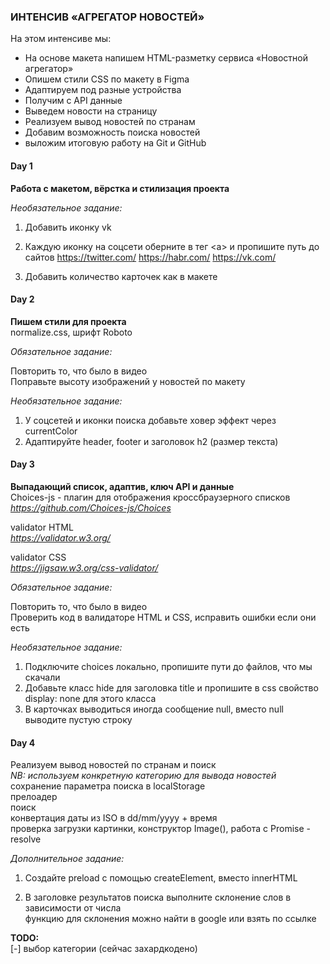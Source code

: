 ### ИНТЕНСИВ «АГРЕГАТОР НОВОСТЕЙ»

На этом интенсиве мы:

- На основе макета напишем HTML-разметку сервиса «Новостной агрегатор»
- Опишем стили CSS по макету в Figma
- Адаптируем под разные устройства
- Получим с API данные
- Выведем новости на страницу
- Реализуем вывод новостей по странам
- Добавим возможность поиска новостей
- выложим итоговую работу на Git и GitHub

#### Day 1 ####  

**Работа с макетом, вёрстка и стилизация проекта**

_Необязательное задание:_

1. Добавить иконку vk
2. Каждую иконку на соцсети оберните в тег \<a\> и пропишите путь до сайтов
   https://twitter.com/ https://habr.com/ https://vk.com/

3. Добавить количество карточек как в макете

#### Day 2 ####

**Пишем стили для проекта**  
normalize.css, шрифт Roboto

_Обязательное задание:_

Повторить то, что было в видео  
Поправьте высоту изображений у новостей по макету

_Необязательное задание:_

1. У соцсетей и иконки поиска добавьте ховер эффект через currentColor
2. Адаптируйте header, footer и заголовок h2 (размер текста)

#### Day 3 ####

**Выпадающий список, адаптив, ключ API и данные**  
Choices-js - плагин для отображения кроссбраузерного списков  
*https://github.com/Choices-js/Choices*

validator HTML  
*https://validator.w3.org/*

validator CSS  
*https://jigsaw.w3.org/css-validator/*

_Обязательное задание:_

Повторить то, что было в видео  
Проверить код в валидаторе HTML и CSS, исправить ошибки если они есть

_Необязательное задание:_

1. Подключите choices локально, пропишите пути до файлов, что мы скачали
2. Добавьте класс hide для заголовка title и пропишите в css свойство display: none для этого класса
3. В карточках выводиться иногда сообщение null, вместо null выводите пустую строку


#### Day 4 ####
Реализуем вывод новостей по странам и поиск  
*NB: используем конкретную категорию для вывода новостей*  
сохранение параметра поиска в localStorage  
прелоадер  
поиск  
конвертация даты из ISO в dd/mm/yyyy + время  
проверка загрузки картинки, конструктор Image\(\), работа с Promise - resolve    



_Дополнительное задание:_

1) Создайте preload с помощью createElement, вместо innerHTML

2) В заголовке результатов поиска выполните склонение слов в зависимости от числа  
функцию для склонения можно найти в google или взять по ссылке  

**TODO:**  
[-] выбор категории (сейчас захардкодено)  